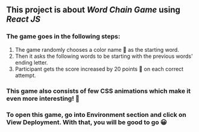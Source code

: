 ## This project is about *Word Chain Game* using *React JS*

### The game goes in the following steps:
1. The game randomly chooses a color name 🌈 as the starting word.
2. Then it asks the following words to be starting with the previous words' ending letter.
3. Participant gets the score increased by 20 points 🤑 on each correct attempt.

### This game also consists of few CSS animations which make it even more interesting! 🥳

### To open this game, go into Environment section and click on View Deployment. With that, you will be good to go 😀
